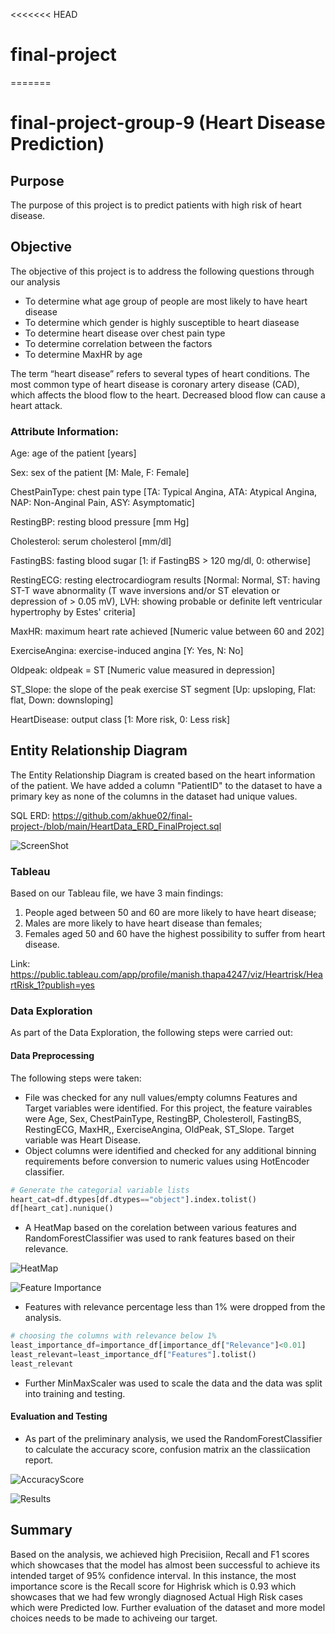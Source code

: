 <<<<<<< HEAD
# final-project
 
=======
# final-project-group-9 (Heart Disease Prediction)
## Purpose

The purpose of this project is to predict patients with high risk of heart disease. 

## Objective

The objective of this project is to address the following questions through our analysis

- To determine what age group of people are most likely to have heart disease
- To determine which gender is highly susceptible to heart diasease
- To determine heart disease over chest pain type
- To determine correlation between the factors
- To determine MaxHR by age


The term “heart disease” refers to several types of heart conditions. The most common type of heart disease is coronary artery disease (CAD), which affects the blood flow to the heart. Decreased blood flow can cause a heart attack.

### Attribute Information:

Age: age of the patient [years]

Sex: sex of the patient [M: Male, F: Female]

ChestPainType: chest pain type [TA: Typical Angina, ATA: Atypical Angina, NAP: Non-Anginal Pain, ASY: Asymptomatic]

RestingBP: resting blood pressure [mm Hg]

Cholesterol: serum cholesterol [mm/dl]

FastingBS: fasting blood sugar [1: if FastingBS > 120 mg/dl, 0: otherwise]

RestingECG: resting electrocardiogram results [Normal: Normal, ST: having ST-T wave abnormality (T wave inversions and/or ST elevation or depression of > 0.05 mV), LVH: showing probable or definite left ventricular hypertrophy by Estes' criteria]

MaxHR: maximum heart rate achieved [Numeric value between 60 and 202]

ExerciseAngina: exercise-induced angina [Y: Yes, N: No]

Oldpeak: oldpeak = ST [Numeric value measured in depression]

ST_Slope: the slope of the peak exercise ST segment [Up: upsloping, Flat: flat, Down: downsloping]

HeartDisease: output class [1: More risk, 0: Less risk]

## Entity Relationship Diagram

The Entity Relationship Diagram is created based on the heart information of the patient. We have added a column "PatientID" to the dataset to have a primary key as none of the columns in the dataset had unique values.

SQL ERD: https://github.com/akhue02/final-project-/blob/main/HeartData_ERD_FinalProject.sql


![ScreenShot](https://github.com/akhue02/final-project-/blob/main/ERD_PostGresSQL_Snapshot.png)


### Tableau 

Based on our Tableau file, we have 3 main findings: 
1. People aged between 50 and 60 are more likely to have heart disease; 
2. Males are more likely to have heart disease than females; 
3. Females aged 50 and 60 have the highest possibility to suffer from heart disease.

Link: https://public.tableau.com/app/profile/manish.thapa4247/viz/Heartrisk/HeartRisk_1?publish=yes

### Data Exploration

As part of the Data Exploration, the following steps were carried out:

#### Data Preprocessing
  The following steps were taken:
  * File was checked for any null values/empty columns
   Features and Target variables were identified. For this project, the feature vairables were Age, Sex, ChestPainType, RestingBP, Cholesteroll, FastingBS, RestingECG, MaxHR,, ExerciseAngina, OldPeak, ST_Slope. Target variable was Heart Disease.
  * Object columns were identified and checked for any additional binning  requirements before conversion to numeric values using HotEncoder classifier.

   ```python
   # Generate the categorial variable lists
heart_cat=df.dtypes[df.dtypes=="object"].index.tolist()
df[heart_cat].nunique()
  ``` 

  * A HeatMap based on the corelation between various features and RandomForestClassifier was used to rank features based on their relevance. 

 ![HeatMap](https://github.com/akhue02/final-project-/blob/main/archive/HeatMap_feature.png)

 ![Feature Importance](https://github.com/akhue02/final-project-/blob/main/archive/Feature_relevance.png)

 * Features with relevance percentage less than 1% were dropped from the analysis. 

 ```python
# choosing the columns with relevance below 1%
least_importance_df=importance_df[importance_df["Relevance"]<0.01]
least_relevant=least_importance_df["Features"].tolist()
least_relevant
 ```

 * Further MinMaxScaler was used to scale the data and the data was split into training and testing. 


#### Evaluation and Testing

  * As part of the preliminary analysis, we used the RandomForestClassifier to calculate the accuracy score, confusion matrix an the classiication report. 

 ![AccuracyScore](https://github.com/akhue02/final-project-/blob/main/archive/accuracy_score.png)

 ![Results](https://github.com/akhue02/final-project-/blob/main/archive/Results.png)

 ## Summary

 Based on the analysis, we achieved high Precisiion, Recall and F1 scores which showcases that the model has almost been successful to achieve its intended target of 95% confidence interval. In this instance, the most importance score is the Recall score for Highrisk which is 0.93 which showcases that we had few wrongly diagnosed Actual High Risk cases which were Predicted low. Further evaluation of the dataset and more model choices needs to be made to achiveing our target. 

